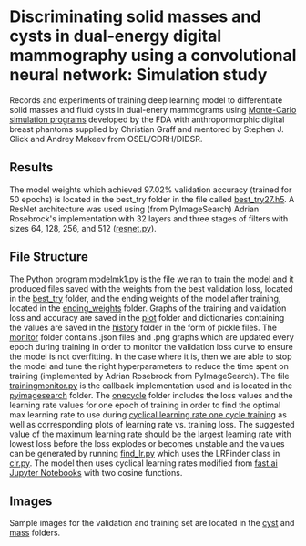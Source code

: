 # Discriminating solid masses and cysts in dual-energy digital mammography using a convolutional neural network: Simulation study

Records and experiments of training deep learning model to differentiate solid masses and fluid cysts in dual-enery mammograms using [Monte-Carlo simulation programs](https://github.com/DIDSR/VICTRE_MCGPU/) developed by the FDA with anthropormorphic digital breast phantoms supplied by Christian Graff and mentored by Stephen J. Glick and Andrey Makeev from OSEL/CDRH/DIDSR.

## Results
The model weights which achieved 97.02% validation accuracy (trained for 50 epochs) is located in the best_try folder in the file called [best_try27.h5](./best_try/best_try27.h5). A ResNet architecture was used using (from PyImageSearch) Adrian Rosebrock's implementation with 32 layers and three stages of filters with sizes 64, 128, 256, and 512 ([resnet.py](./resnet.py)). 

## File Structure
The Python program [modelmk1.py](./model1mk.py) is the file we ran to train the model and it produced files saved with the weights from the best validation loss, located in the [best_try](./best_try) folder, and the ending weights of the model after training, located in the [ending_weights](./ending_weights) folder. Graphs of the training and validation loss and accuracy are saved in the [plot](./plot) folder and dictionaries containing the values are saved in the [history](./history) folder in the form of pickle files. The [monitor](./monitor) folder contains .json files and .png graphs which are updated every epoch during training in order to monitor the validation loss curve to ensure the model is not overfitting. In the case where it is, then we are able to stop the model and tune the right hyperparameters to reduce the time spent on training (implemented by Adrian Rosebrock from PyImageSearch). The file [trainingmonitor.py](./pyimagesearch/trainingmonitor.py) is the callback implementation used and is located in the [pyimagesearch](./pyimagesearch) folder. The [onecycle](./onecycle) folder includes the loss values and the learning rate values for one epoch of training in order to find the optimal max learning rate to use during [cyclical learning rate one cycle training](https://github.com/titu1994/keras-one-cycle) as well as corresponding plots of learning rate vs. training loss. The suggested value of the maximum learning rate should be the largest learning rate with lowest loss before the loss explodes or becomes unstable and the values can be generated by running [find_lr.py](./find_lr.py) which uses the LRFinder class in [clr.py](./clr.py). The model then uses cyclical learning rates modified from [fast.ai Jupyter Notebooks](https://github.com/fastai/course-v3/blob/master/nbs/dl2/05_anneal.ipynb) with two cosine functions. 

## Images
Sample images for the validation and training set are located in the [cyst](./cyst) and [mass](./mass) folders. 
